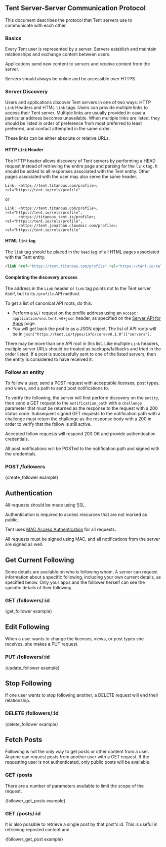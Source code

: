 ## Tent Server-Server Communication Protocol

This document describes the protocol that Tent servers use to communicate with
each other.

### Basics

Every Tent user is represented by a server. Servers establish and maintain relationships and exchange content between users. 

Applications send new content to servers and receive content from the server.

Servers should always be online and be accessible over HTTPS.

### Server Discovery

Users and applications discover Tent servers in one of two ways: HTTP `Link` Headers and HTML `link` tags. Users can provide multiple links to access their Tent server. Multiple links are usually provided in case a particular address becomes unavailable. When multiple links are listed, they should be listed in order of preference from most preferred to least preferred, and contact attempted in the same order.

These links can be either absolute or relative URLs.


#### HTTP `Link` Header

The HTTP header allows discovery of Tent servers by performing a HEAD request
instead of retrieving the entire page and parsing for the `link` tag. It should be
added to all responses associated with the Tent entity. Other pages associated with the user may also serve the same header.


```text
Link: <https://tent.titanous.com/profile>; rel="https://tent.io/rels/profile"
```

or

```text
Link: <https://tent.titanous.com/profile>; rel="https://tent.io/rels/profile",
      <https://titanous.tent.is/profile>; rel="https://tent.io/rels/profile",
      <https://tent.jonathan.cloudmir.com/profile>; rel="https://tent.io/rels/profile"
```

#### HTML `link` tag

The `link` tag should be placed in the `head` tag of all HTML pages associated
with the Tent entity.

```html
<link href="https://tent.titanous.com/profile" rel="https://tent.io/rels/profile" />
```

#### Completing the discovery process

The address in the `Link` header or `link` tag points not to the Tent server itself, but to its `/profile` API method.

To get a list of canonical API roots, do this:

* Perform a `GET` request on the profile address using an `Accept: application/vnd.tent.v0+json` header, as specified on the [Server API for Apps](http://tent.io/docs/app-server) page.
* You will get back the profile as a JSON object. The list of API roots will be in `json["https://tent.io/types/info/core/v0.1.0"]["servers"]`.

There may be more than one API root in this list.  Like multiple `Link` headers, multiple server URLs should be
treated as backups/fallbacks and tried in the order listed. If a post is successfully sent to one of the listed
servers, then the entity is considered to have received it.

### Follow an entity

To follow a user, send a POST request with acceptable licenses, post types, and
views, and a path to send post notifications to.

To verify the following, the server will first perform discovery on the
`entity`, then send a GET request to the `notification_path` with a `challenge`
parameter that must be returned as the response to the request with a 200 status
code. Subsequent signed GET requests to the notification path with a challenge
must return the challenge as the response body with a 200 in order to verify
that the follow is still active.

Accepted follow requests will respond 200 OK and provide authentication
credentials.

All post notifications will be POSTed to the notification path and signed with
the credentials.

### POST /followers

{create_follower example}


## Authentication


All requests should be made using SSL.

Authentication is required to access resources that are not marked as public.

Tent uses [MAC Access
Authentication](http://tools.ietf.org/html/draft-ietf-oauth-v2-http-mac-01)
for all requests.

All requests must be signed using MAC, and all notifications from the server
are signed as well.


## Get Current Following

Some details are available on who is following whom. A server can request information about a specific following, including your own current details, as specified below. Only your apps and the follower herself can see the specific details of their following.

### GET /followers/:id

{get_follower example}


## Edit Following

When a user wants to change the licenses, views, or post types she receives, she makes a PUT request.

### PUT /followers/:id

{update_follower example}


## Stop Following

If one user wants to stop following another, a DELETE request will end their relationship.

### DELETE /followers/:id

{delete_follower example}


## Fetch Posts

Following is not the only way to get posts or other content from a user. Anyone can request posts from another user with a GET request. If the requesting user is not authenticated, only public posts will be available. 

### GET /posts

There are a number of parameters available to limit the scope of the request.

{follower_get_posts example}

### GET /posts/:id

It is also possible to retrieve a single post by that post's id. This is useful in retrieving reposted content and 

{follower_get_post example}

